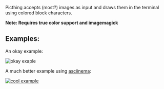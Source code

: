 Picthing accepts (most?) images as input and draws them in the terminal using colored block characters. 

**Note: Requires true color support and imagemagick**

## Examples:

An okay example:

![okay exaple](https://i.imgur.com/iCm9pq6.png)

A much better example using [asciinema](https://github.com/asciinema/asciinema):

[![cool example](https://asciinema.org/a/RWbty1NZwxQy3xNo8D0uS6mFh.png)](https://asciinema.org/a/RWbty1NZwxQy3xNo8D0uS6mFh?autoplay=1)